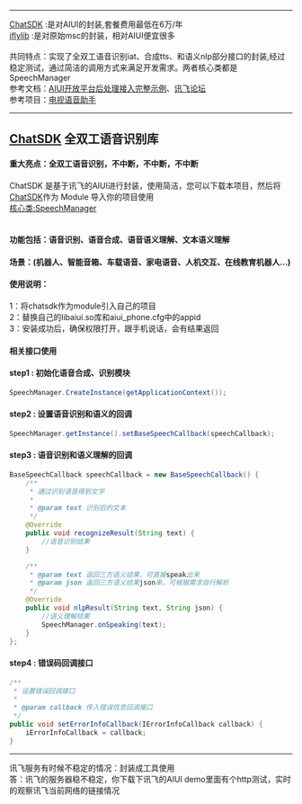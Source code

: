 ***
[ChatSDK](https://github.com/wowo3129/AIUIChatSDK/tree/master/chatsdk) :是对AIUI的封装,套餐费用最低在6万/年</br>
[iflylib](https://github.com/wowo3129/MvpApp/tree/master/iflylib) :是对原始msc的封装，相对AIUI便宜很多</br>
<br/>
共同特点：实现了全双工语音识别iat、合成tts、和语义nlp部分接口的封装,经过稳定测试，通过简洁的调用方式来满足开发需求。两者核心类都是 SpeechManager</br>
参考文档：[AIUI开放平台后处理接入完整示例](https://github.com/happyLiMing/AIUITPPServer)、[讯飞论坛](http://bbs.xfyun.cn/forum.php)</br>
参考项目：[电视语音助手](https://github.com/crjwgr/TvAssistant)
***
## [ChatSDK](https://github.com/wowo3129/AIUIChatSDK/tree/master/chatsdk) 全双工语音识别库
#### 重大亮点：全双工语音识别，不中断，不中断，不中断<br/>
ChatSDK 是基于讯飞的AIUI进行封装，使用简洁，您可以下载本项目，然后将[ChatSDK](https://github.com/wowo3129/AIUIChatSDK/tree/master/chatsdk)作为 Module 导入你的项目使用<br/>
[核心类:SpeechManager](https://github.com/wowo3129/AIUIChatSDK/blob/master/chatsdk/src/main/java/com/aiuisdk/SpeechManager.java)
<br/>
<br/>
#### 功能包括：语音识别、语音合成、语音语义理解、文本语义理解<br/>
#### 场景：(机器人、智能音箱、车载语音、家电语音、人机交互、在线教育机器人...)<br/>


#### 使用说明：
1：将chatsdk作为module引入自己的项目<br/>
2：替换自己的libaiui.so库和aiui_phone.cfg中的appid<br/>
3：安装成功后，确保权限打开，跟手机说话，会有结果返回<br/>

#### 相关接口使用

#### step1 : 初始化语音合成、识别模块
```java 
SpeechManager.CreateInstance(getApplicationContext());
```
#### step2 : 设置语音识别和语义的回调
```java 
SpeechManager.getInstance().setBaseSpeechCallback(speechCallback); 
```
#### step3 : 语音识别和语义理解的回调
```java
BaseSpeechCallback speechCallback = new BaseSpeechCallback() {
    /**
     * 通过识别语音得到文字
     *
     * @param text 识别后的文本
     */
    @Override
    public void recognizeResult(String text) {
        //语音识别结果
    }

    /**
     * @param text 返回三方语义结果，可直接speak出来
     * @param json 返回三方语义结果json串，可根据需求自行解析
     */
    @Override
    public void nlpResult(String text, String json) {
        //语义理解结果
        SpeechManager.onSpeaking(text);
    }
};
```
#### step4 : 错误码回调接口
```java
/**
 * 设置错误回调接口
 *
 * @param callback 传入错误信息回调接口
 */
public void setErrorInfoCallback(IErrorInfoCallback callback) {
    iErrorInfoCallback = callback;
}
```
***
讯飞服务有时候不稳定的情况：封装成工具使用<br/>
答：讯飞的服务器稳不稳定，你下载下讯飞的AIUI demo里面有个http测试，实时的观察讯飞当前网络的链接情况<br/>
